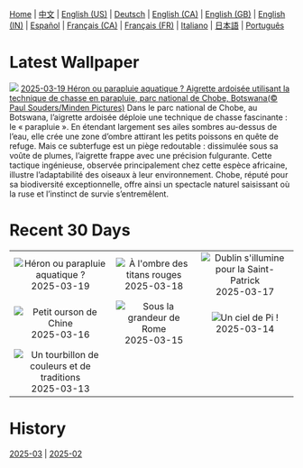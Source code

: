 [Home](../README.md) | [中文](zh-CN.md) | [English (US)](en-US.md) | [Deutsch](de-DE.md) | [English (CA)](en-CA.md) | [English (GB)](en-GB.md) | [English (IN)](en-IN.md) | [Español](es-ES.md) | [Français (CA)](fr-CA.md) | [Français (FR)](fr-FR.md) | [Italiano](it-IT.md) | [日本語](ja-JP.md) | [Português](pt-BR.md)

# Latest Wallpaper
![](https://www.bing.com/th?id=OHR.BlackHeron_FR-FR0339627364_UHD.jpg)
[2025-03-19 Héron ou parapluie aquatique ? Aigrette ardoisée utilisant la technique de chasse en parapluie, parc national de Chobe, Botswana(© Paul Souders/Minden Pictures)](https://www.bing.com/th?id=OHR.BlackHeron_FR-FR0339627364_UHD.jpg)
Dans le parc national de Chobe, au Botswana, l’aigrette ardoisée déploie une technique de chasse fascinante : le « parapluie ». En étendant largement ses ailes sombres au-dessus de l’eau, elle crée une zone d’ombre attirant les petits poissons en quête de refuge. Mais ce subterfuge est un piège redoutable : dissimulée sous sa voûte de plumes, l’aigrette frappe avec une précision fulgurante. Cette tactique ingénieuse, observée principalement chez cette espèce africaine, illustre l’adaptabilité des oiseaux à leur environnement. Chobe, réputé pour sa biodiversité exceptionnelle, offre ainsi un spectacle naturel saisissant où la ruse et l’instinct de survie s’entremêlent.

# Recent 30 Days
|  |  |  |
|:---:|:---:|:---:|
| ![](https://www.bing.com/th?id=OHR.BlackHeron_FR-FR0339627364_400x240.jpg "Héron ou parapluie aquatique ?") 2025-03-19 | ![](https://www.bing.com/th?id=OHR.SedonaSpring_FR-FR0140900404_400x240.jpg "À l'ombre des titans rouges") 2025-03-18 | ![](https://www.bing.com/th?id=OHR.BeckettBridge_FR-FR9410208549_400x240.jpg "Dublin s'illumine pour la Saint-Patrick") 2025-03-17 |
| ![](https://www.bing.com/th?id=OHR.PandaSnow_FR-FR9580239780_400x240.jpg "Petit ourson de Chine") 2025-03-16 | ![](https://www.bing.com/th?id=OHR.ForumRomanum_FR-FR8371845644_400x240.jpg "Sous la grandeur de Rome") 2025-03-15 | ![](https://www.bing.com/th?id=OHR.BasqueDolmen_FR-FR8212950561_400x240.jpg "Un ciel de Pi !") 2025-03-14 |
| ![](https://www.bing.com/th?id=OHR.HoliColors_FR-FR7464966633_400x240.jpg "Un tourbillon de couleurs et de traditions") 2025-03-13 |  |  |

# History
[2025-03](../archives/wallpaper/fr-FR/w_2025_03.md) | [2025-02](../archives/wallpaper/fr-FR/w_2025_02.md)
